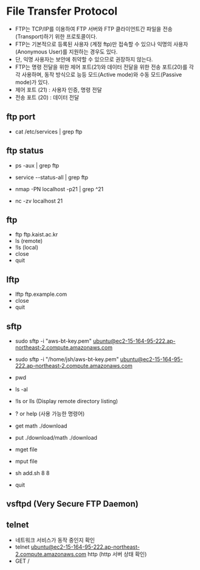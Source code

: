 # File Transfer Protocol

- FTP는 TCP/IP를 이용하여 FTP 서버와 FTP 클라이언트간 파일을 전송(Transport)하기 위한 프로토콜이다.
- FTP는 기본적으로 등록된 사용자 (계정 ftp)만 접속할 수 있으나 익명의 사용자 (Anonymous User)를 지원하는 경우도 있다.
- 단, 익명 사용자는 보안에 취약할 수 있으므로 권장하지 않는다.
- FTP는 명령 전달을 위한 제어 포트(21)와 데이터 전달을 위한 전송 포트(20)를 각각 사용하며, 동작 방식으로 능등 모드(Active mode)와 수동 모드(Passive mode)가 있다.
- 제어 포트 (21) : 사용자 인증, 명령 전달
- 전송 포트 (20) : 데이터 전달

## ftp port

- cat /etc/services | grep ftp

## ftp status

- ps -aux | grep ftp
- service --status-all | grep ftp

- nmap -PN localhost -p21 | grep ^21
- nc -zv localhost 21

## ftp

- ftp ftp.kaist.ac.kr
- ls (remote)
- !ls (local)
- close
- quit

## lftp

- lftp ftp.example.com
- close
- quit

## sftp

- sudo sftp -i "aws-bt-key.pem" ubuntu@ec2-15-164-95-222.ap-northeast-2.compute.amazonaws.com
- sudo sftp -i "/home/jsh/aws-bt-key.pem" ubuntu@ec2-15-164-95-222.ap-northeast-2.compute.amazonaws.com
- pwd
- ls -al
- !ls or lls (Display remote directory listing)
- ? or help (사용 가능한 명령어)

- get math ./download
- put ./download/math ./download
- mget file
- mput file

- sh add.sh 8 8
- quit

## vsftpd (Very Secure FTP Daemon)

## telnet

- 네트워크 서비스가 동작 중인지 확인
- telnet ubuntu@ec2-15-164-95-222.ap-northeast-2.compute.amazonaws.com http  (http 서버 상태 확인)
- GET /

